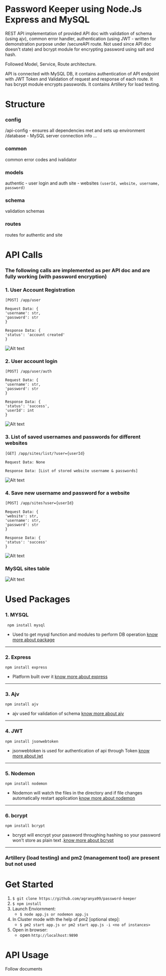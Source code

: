 # Password Keeper using Node.Js Express and MySQL

REST API implementation of provided API doc with validation of schema (using ajv), common error handler, authentication (using JWT - written for demonstration purpose under /secureAPI route. Not used since API doc doesn't state) and bcrypt module for encrypting password using salt and hash.

Followed Model, Service, Route architecture.

API is connected with MySQL DB, it contains authentication of API endpoint with JWT Token and Validation of request and response of each route. It has bcrypt module encrypts passwords. It contains Artillery for load testing.

# Structure

### config
/api-config - ensures all dependencies met and sets up environment
/database - MySQL server connection info
...

### common
common error codes and ivalidator 

### models
authentic - user login and auth
site - websites `(userId, website, username, password)`

### schema
validation schemas

### routes 
routes for authentic and site


# API Calls 

### The following calls are implemented as per API doc and are fully working (with password encryption)

### 1. User Account Registration

```
[POST] /app/user

Request Data: {
'username': str,
'password': str
}

Response Data: {
'status': 'account created'
}
```


![Alt text](/screenshots/ss1.png?raw=true)


### 2. User account login

```
[POST] /app/user/auth

Request Data: {
'username': str,
'password': str
}

Response Data: {
'status': 'success',
'userId': int
}
```


![Alt text](/screenshots/ss2.png?raw=true)


### 3. List of saved usernames and passwords for different websites

```
[GET] /app/sites/list/?user={userId}

Request Data: None

Response Data: [List of stored website username & passwords]
```


![Alt text](/screenshots/ss3.png?raw=true)


### 4. Save new username and password for a website

```
[POST] /app/sites?user={userId}

Request Data: {
'website': str,
'username': str,
'password': str
}

Response Data: {
'status': 'success'
}
```


![Alt text](/screenshots/ss4.png?raw=true)



### MySQL sites table


![Alt text](/screenshots/mysqlEx.png?raw=true)



# Used Packages 

### 1. MYSQL
```
 npm install mysql 
```
* Used to get mysql function and modules to perform DB operation  [know more about package](https://www.npmjs.com/package/mysql)

---

### 2. Express
```
npm install express 
```
* Platform built over it [know more about express](https://www.npmjs.com/package/express)

---

### 3. Ajv
```
npm install ajv 
```
* ajv used for validation of schema [know more about ajv](https://www.npmjs.com/package/ajv)

---

### 4. JWT
```
npm install jsonwebtoken 
```
* jsonwebtoken is used for authentication of api through Token [know more about jwt](https://www.npmjs.com/package/jsonwebtoken)

---

### 5. Nodemon
```
npm install nodemon 
```
* Nodemon will watch the files in the directory and if file changes automatically restart application  [know more about nodemon](https://www.npmjs.com/package/nodemon)

---

### 6. bcrypt
```
npm install bcrypt  
```
* bcrypt will encrypt your password throughing hashing so your password won't store as plain text .[know more about bcrypt](https://www.npmjs.com/package/bcrypt)

---

### Artillery (load testing) and pm2 (management tool) are present but not used

# Get Started

1. `$ git clone https://github.com/agranya99/password-keeper`
2. `$ npm install`
3. Launch Enviornment:
    * `$ node app.js or nodemon app.js`
4. In Cluster mode with the help of pm2 [optional step]:
    * `$ pm2 start app.js or pm2 start app.js -i <no of instances>`
5. Open in browser:
    * open `http://localhost:9890`



# API Usage 

 Follow documents

